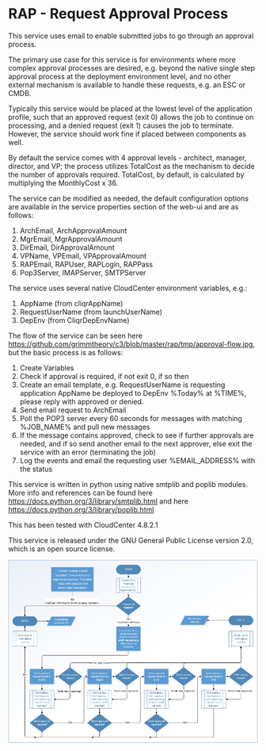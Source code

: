 # RAP - Request Approval Process

This service uses email to enable submitted jobs to go through an approval process.

The primary use case for this service is for environments where more complex approval processes are desired, e.g. beyond the native single step approval process at the deployment environment level, and no other external mechanism is available to handle these requests, e.g. an ESC or CMDB.

Typically this service would be placed at the lowest level of the application profile, such that an approved request (exit 0) allows the job to continue on processing, and a denied request (exit 1) causes the job to terminate.  However, the service should work fine if placed between components as well.

By default the service comes with 4 approval levels - architect, manager, director, and VP; the process utilizes TotalCost as the mechanism to decide the number of approvals required.  TotalCost, by default, is calculated by multiplying the MonthlyCost x 36.

The service can be modified as needed, the default configuration options are available in the service properties section of the web-ui and are as follows:

1) ArchEmail, ArchApprovalAmount
2) MgrEmail, MgrApprovalAmount
3) DirEmail, DirApprovalAmount
4) VPName, VPEmail, VPApprovalAmount
5) RAPEmail, RAPUser, RAPLogin, RAPPass
6) Pop3Server, IMAPServer, SMTPServer

The service uses several native CloudCenter environment variables, e.g.:

1) AppName (from cliqrAppName)
2) RequestUserName (from launchUserName)
3) DepEnv (from CliqrDepEnvName)

The flow of the service can be seen here https://github.com/grimmtheory/c3/blob/master/rap/tmp/approval-flow.jpg, but the basic process is as follows:

1) Create Variables
2) Check if approval is required, if not exit 0, if so then
3) Create an email template, e.g. RequestUserName is requesting application AppName be deployed to DepEnv %Today% at %TIME%, please reply with approved or denied.
4) Send email request to ArchEmail
5) Poll the POP3 server every 60 seconds for messages with matching %JOB_NAME% and pull new messages
6) If the message contains approved, check to see if further approvals are needed, and if so send another email to the next approver, else exit the service with an error (terminating the job)
7) Log the events and email the requesting user %EMAIL_ADDRESS% with the status

This service is written in python using native smtplib and poplib modules.  More info and references can be found here https://docs.python.org/3/library/smtplib.html and here https://docs.python.org/3/library/poplib.html

This has been tested with CloudCenter 4.8.2.1

This service is released under the GNU General Public License version 2.0, which is an open source license.

![approval flow](https://raw.githubusercontent.com/grimmtheory/c3/master/rap/tmp/approval-flow.jpg)
